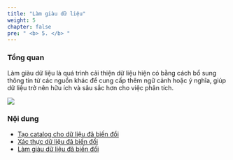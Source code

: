 ```yaml
---
title: "Làm giàu dữ liệu"
weight: 5
chapter: false
pre: " <b> 5. </b> "
---
```


### Tổng quan
Làm giàu dữ liệu là quá trình cải thiện dữ liệu hiện có bằng cách bổ sung thông tin từ các nguồn khác để cung cấp thêm ngữ cảnh hoặc ý nghĩa, giúp dữ liệu trở nên hữu ích và sâu sắc hơn cho việc phân tích.

![](../../images/5.enriching/0.png)

### Nội dung
- [Tạo catalog cho dữ liệu đã biến đổi](5.1_catalog_Transform_Data/)
- [Xác thực dữ liệu đã biến đổi](5.2_validate_Transform_Data/)
- [Làm giàu dữ liệu đã biến đổi](5.3_enrich_Transform_Data/)
